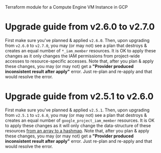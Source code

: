 Terraform module for a Compute Engine VM Instance in GCP

# Upgrade guide from v2.6.0 to v2.7.0

First make sure you've planned & applied `v2.6.0`. Then, upon upgrading from `v2.6.0` to `v2.7.0`, you may (or may not) see a plan that destroys & creates an equal number of `*_iam_member` resources. It is OK to apply these changes as it only changes the IAM permissions from project-wide accesses to resource-specific accesses. Note that, after you plan & apply these changes, you may (or may not) get a **"Provider produced inconsistent result after apply"** error. Just re-plan and re-apply and that would resolve the error.

# Upgrade guide from v2.5.1 to v2.6.0

First make sure you've planned & applied `v2.5.1`. Then, upon upgrading from `v2.5.1` to `v2.6.0`, you may (or may not) see a plan that destroys & creates an equal number of `google_project_iam_member` resources. It is OK to apply these changes as it will only change the data-structure of these resources [from an array to a hashmap](https://github.com/airasia/terraform-google-external_access/wiki/The-problem-of-%22shifting-all-items%22-in-an-array). Note that, after you plan & apply these changes, you may (or may not) get a **"Provider produced inconsistent result after apply"** error. Just re-plan and re-apply and that would resolve the error.
